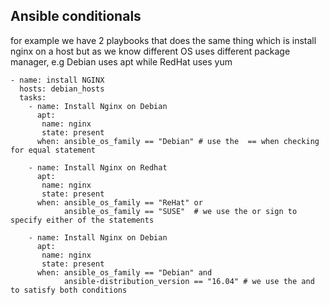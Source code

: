 ## Ansible conditionals
for example we have 2 playbooks that does the same thing which is install nginx on a host
but as we know different OS uses different package manager, e.g Debian uses apt while RedHat uses yum

```
- name: install NGINX
  hosts: debian_hosts
  tasks:
    - name: Install Nginx on Debian
      apt: 
       name: nginx
       state: present 
      when: ansible_os_family == "Debian" # use the  == when checking for equal statement 

    - name: Install Nginx on Redhat
      apt: 
       name: nginx
       state: present 
      when: ansible_os_family == "ReHat" or
            ansible_os_family == "SUSE"  # we use the or sign to specify either of the statements

    - name: Install Nginx on Debian
      apt: 
       name: nginx
       state: present 
      when: ansible_os_family == "Debian" and 
            ansible-distribution_version == "16.04" # we use the and to satisfy both conditions

```
